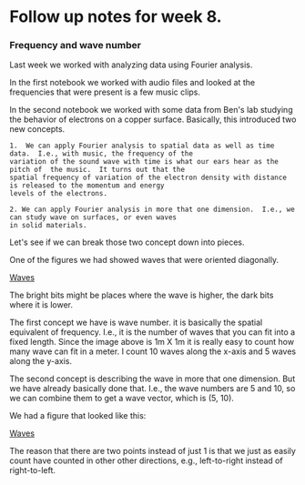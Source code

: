 # Follow up notes for week 8.

### Frequency and wave number

Last week we worked with analyzing data using Fourier analysis.

In the first notebook we worked with audio files and looked at the frequencies that were
present is a few music clips.

In the second notebook we worked with some  data from Ben's lab studying the behavior of
electrons on a copper surface.  Basically, this introduced two new concepts.

	1.  We can apply Fourier analysis to spatial data as well as time data.  I.e., with music, the frequency of the
	variation of the sound wave with time is what our ears hear as the pitch of  the music.  It turns out that the
	spatial frequency of variation of the electron density with distance is released to the momentum and energy
	levels of the electrons.

	2. We can apply Fourier analysis in more that one dimension.  I.e., we can study wave on surfaces, or even waves
	in solid materials.

Let's see if we can break those two concept down into pieces.

One of the figures we had showed waves that were oriented diagonally.

[Waves](!diagonal_waves.png)

The bright bits might be places where the wave is higher, the dark bits where it is lower.

The first concept we have is wave number.  it is basically the spatial equivalent of frequency.  I.e., it is the number
of waves that you can fit into a fixed length.   Since the image above is 1m X 1m it is really easy to count how many
wave can fit in a meter.  I count 10 waves along the x-axis and 5 waves along the y-axis.

The second concept is describing the wave in more that one dimension.  But we have already basically done that.
I.e., the wave numbers are 5 and 10, so we can combine them to get a wave vector, which is (5, 10).

We had a figure that looked like this:

[Waves](!diagonal_wave_vector.png)

The reason that there are two points instead of just 1 is that we just as easily count have counted in other other directions,
e.g., left-to-right instead of right-to-left.




